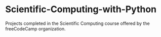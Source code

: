 # Scientific-Computing-with-Python
Projects completed in the Scientific Computing course offered by the freeCodeCamp organization.
